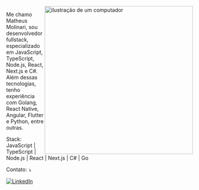 <img src="https://raw.githubusercontent.com/MicaelliMedeiros/micaellimedeiros/master/image/computer-illustration.png" alt="ilustração de um computador" min-width="400px" max-width="400px" width="400px" align="right">

<p align="left"> 
  Me chamo Matheus Molinari, sou desenvolvedor fullstack, especializado em JavaScript, TypeScript, Node.js, React, Next.js e C#. Além dessas tecnologias, tenho experiência com Golang, React Native, Angular, Flutter e Python, entre outras.
</p>

<p align="left">
  Stack: JavaScript | TypeScript | Node.js | React | Next.js | C# | Go
</p>  

<p align="left">
  Contato: ⤵️
</p>

<p align="left">
  <a href="www.linkedin.com/in/ma-molinari" title="LinkedIn">
  <img src="https://img.shields.io/badge/-Linkedin-0e76a8?style=flat-square&logo=Linkedin&logoColor=white&link=LINK-DO-SEU-LINKEDIN" alt="LinkedIn"/></a>
</p>

